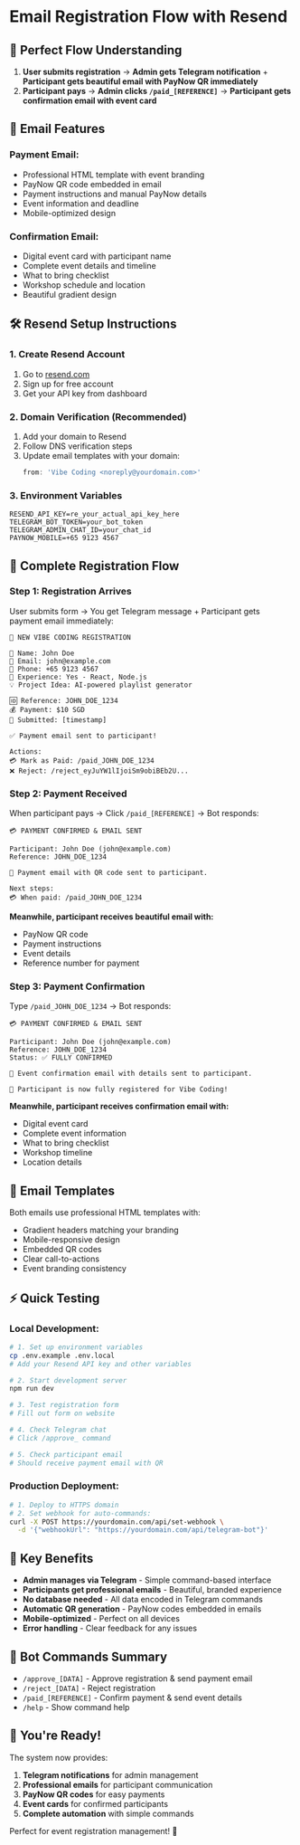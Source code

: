 # Email Registration Flow with Resend

## 🎯 **Perfect Flow Understanding**

1. **User submits registration** → **Admin gets Telegram notification** + **Participant gets beautiful email with PayNow QR immediately**
2. **Participant pays** → **Admin clicks `/paid_[REFERENCE]`** → **Participant gets confirmation email with event card**

## 📧 **Email Features**

### **Payment Email:**
- Professional HTML template with event branding
- PayNow QR code embedded in email
- Payment instructions and manual PayNow details
- Event information and deadline
- Mobile-optimized design

### **Confirmation Email:**
- Digital event card with participant name
- Complete event details and timeline
- What to bring checklist
- Workshop schedule and location
- Beautiful gradient design

## 🛠️ **Resend Setup Instructions**

### **1. Create Resend Account**
1. Go to [resend.com](https://resend.com)
2. Sign up for free account
3. Get your API key from dashboard

### **2. Domain Verification (Recommended)**
1. Add your domain to Resend
2. Follow DNS verification steps
3. Update email templates with your domain:
   ```typescript
   from: 'Vibe Coding <noreply@yourdomain.com>'
   ```

### **3. Environment Variables**
```env
RESEND_API_KEY=re_your_actual_api_key_here
TELEGRAM_BOT_TOKEN=your_bot_token
TELEGRAM_ADMIN_CHAT_ID=your_chat_id
PAYNOW_MOBILE=+65 9123 4567
```

## 🔄 **Complete Registration Flow**

### **Step 1: Registration Arrives**
User submits form → You get Telegram message + Participant gets payment email immediately:
```
🎨 NEW VIBE CODING REGISTRATION

👤 Name: John Doe
📧 Email: john@example.com
📱 Phone: +65 9123 4567
🔧 Experience: Yes - React, Node.js
💡 Project Idea: AI-powered playlist generator

🆔 Reference: JOHN_DOE_1234
💰 Payment: $10 SGD
📅 Submitted: [timestamp]

✅ Payment email sent to participant!

Actions:
💳 Mark as Paid: /paid_JOHN_DOE_1234
❌ Reject: /reject_eyJuYW1lIjoiSm9obiBEb2U...
```

### **Step 2: Payment Received**
When participant pays → Click `/paid_[REFERENCE]` → Bot responds:
```
💳 PAYMENT CONFIRMED & EMAIL SENT

Participant: John Doe (john@example.com)
Reference: JOHN_DOE_1234

📧 Payment email with QR code sent to participant.

Next steps:
💳 When paid: /paid_JOHN_DOE_1234
```

**Meanwhile, participant receives beautiful email with:**
- PayNow QR code
- Payment instructions
- Event details
- Reference number for payment

### **Step 3: Payment Confirmation**
Type `/paid_JOHN_DOE_1234` → Bot responds:
```
💳 PAYMENT CONFIRMED & EMAIL SENT

Participant: John Doe (john@example.com)
Reference: JOHN_DOE_1234
Status: ✅ FULLY CONFIRMED

📧 Event confirmation email with details sent to participant.

🎯 Participant is now fully registered for Vibe Coding!
```

**Meanwhile, participant receives confirmation email with:**
- Digital event card
- Complete event information
- What to bring checklist
- Workshop timeline
- Location details

## 🎨 **Email Templates**

Both emails use professional HTML templates with:
- Gradient headers matching your branding
- Mobile-responsive design
- Embedded QR codes
- Clear call-to-actions
- Event branding consistency

## ⚡ **Quick Testing**

### **Local Development:**
```bash
# 1. Set up environment variables
cp .env.example .env.local
# Add your Resend API key and other variables

# 2. Start development server
npm run dev

# 3. Test registration form
# Fill out form on website

# 4. Check Telegram chat
# Click /approve_ command

# 5. Check participant email
# Should receive payment email with QR
```

### **Production Deployment:**
```bash
# 1. Deploy to HTTPS domain
# 2. Set webhook for auto-commands:
curl -X POST https://yourdomain.com/api/set-webhook \
  -d '{"webhookUrl": "https://yourdomain.com/api/telegram-bot"}'
```

## 🎯 **Key Benefits**

- **Admin manages via Telegram** - Simple command-based interface
- **Participants get professional emails** - Beautiful, branded experience  
- **No database needed** - All data encoded in Telegram commands
- **Automatic QR generation** - PayNow codes embedded in emails
- **Mobile-optimized** - Perfect on all devices
- **Error handling** - Clear feedback for any issues

## 📱 **Bot Commands Summary**

- `/approve_[DATA]` - Approve registration & send payment email
- `/reject_[DATA]` - Reject registration  
- `/paid_[REFERENCE]` - Confirm payment & send event details
- `/help` - Show command help

## 🚀 **You're Ready!**

The system now provides:
1. **Telegram notifications** for admin management
2. **Professional emails** for participant communication
3. **PayNow QR codes** for easy payments
4. **Event cards** for confirmed participants
5. **Complete automation** with simple commands

Perfect for event registration management! 🎉